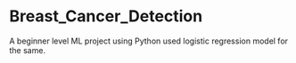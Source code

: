 # Breast_Cancer_Detection
A beginner level ML project using Python
used logistic regression model for the same.
